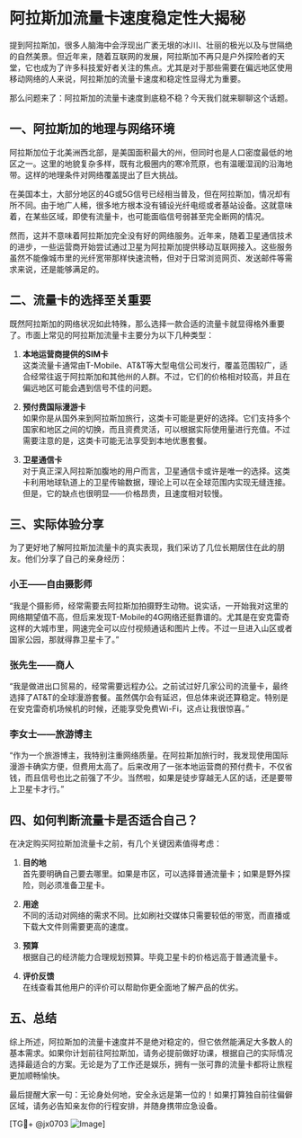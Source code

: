 # 阿拉斯加流量卡速度稳定性大揭秘

提到阿拉斯加，很多人脑海中会浮现出广袤无垠的冰川、壮丽的极光以及与世隔绝的自然美景。但近年来，随着互联网的发展，阿拉斯加不再只是户外探险者的天堂，它也成为了许多科技爱好者关注的焦点。尤其是对于那些需要在偏远地区使用移动网络的人来说，阿拉斯加的流量卡速度和稳定性显得尤为重要。

那么问题来了：阿拉斯加的流量卡速度到底稳不稳？今天我们就来聊聊这个话题。

## 一、阿拉斯加的地理与网络环境

阿拉斯加位于北美洲西北部，是美国面积最大的州，但同时也是人口密度最低的地区之一。这里的地貌复杂多样，既有北极圈内的寒冷荒原，也有温暖湿润的沿海地带。这样的地理条件对网络覆盖提出了巨大挑战。

在美国本土，大部分地区的4G或5G信号已经相当普及，但在阿拉斯加，情况却有所不同。由于地广人稀，很多地方根本没有铺设光纤电缆或者基站设备。这就意味着，在某些区域，即使有流量卡，也可能面临信号弱甚至完全断网的情况。

然而，这并不意味着阿拉斯加完全没有好的网络服务。近年来，随着卫星通信技术的进步，一些运营商开始尝试通过卫星为阿拉斯加提供移动互联网接入。这些服务虽然不能像城市里的光纤宽带那样快速流畅，但对于日常浏览网页、发送邮件等需求来说，还是能够满足的。

## 二、流量卡的选择至关重要

既然阿拉斯加的网络状况如此特殊，那么选择一款合适的流量卡就显得格外重要了。市面上常见的阿拉斯加流量卡主要分为以下几种类型：

1. **本地运营商提供的SIM卡**  
   这类流量卡通常由T-Mobile、AT&T等大型电信公司发行，覆盖范围较广，适合经常往返于阿拉斯加和其他州的人群。不过，它们的价格相对较高，并且在偏远地区可能会遇到信号不佳的问题。

2. **预付费国际漫游卡**  
   如果你是从国外来到阿拉斯加旅行，这类卡可能是更好的选择。它们支持多个国家和地区之间的切换，而且资费灵活，可以根据实际使用量进行充值。不过需要注意的是，这类卡可能无法享受到本地优惠套餐。

3. **卫星通信卡**  
   对于真正深入阿拉斯加腹地的用户而言，卫星通信卡或许是唯一的选择。这类卡利用地球轨道上的卫星传输数据，理论上可以在全球范围内实现无缝连接。但是，它的缺点也很明显——价格昂贵，且速度相对较慢。

## 三、实际体验分享

为了更好地了解阿拉斯加流量卡的真实表现，我们采访了几位长期居住在此的朋友。他们分享了自己的亲身经历：

### 小王——自由摄影师
“我是个摄影师，经常需要去阿拉斯加拍摄野生动物。说实话，一开始我对这里的网络期望值不高，但后来发现T-Mobile的4G网络还挺靠谱的。尤其是在安克雷奇这样的大城市里，网速完全可以应付视频通话和图片上传。不过一旦进入山区或者国家公园，那就得靠卫星卡了。”

### 张先生——商人
“我是做进出口贸易的，经常需要远程办公。之前试过好几家公司的流量卡，最终选择了AT&T的全球漫游套餐。虽然偶尔会有延迟，但总体来说还算稳定。特别是在安克雷奇机场候机的时候，还能享受免费Wi-Fi，这点让我很惊喜。”

### 李女士——旅游博主
“作为一个旅游博主，我特别注重网络质量。在阿拉斯加旅行时，我发现使用国际漫游卡确实方便，但费用太高了。后来改用了一张本地运营商的预付费卡，不仅省钱，而且信号也比之前强了不少。当然啦，如果是徒步穿越无人区的话，还是要带上卫星卡才行。”

## 四、如何判断流量卡是否适合自己？

在决定购买阿拉斯加流量卡之前，有几个关键因素值得考虑：

1. **目的地**  
   首先要明确自己要去哪里。如果是市区，可以选择普通流量卡；如果是野外探险，则必须准备卫星卡。

2. **用途**  
   不同的活动对网络的需求不同。比如刷社交媒体只需要较低的带宽，而直播或下载大文件则需要更高的速度。

3. **预算**  
   根据自己的经济能力合理规划预算。毕竟卫星卡的价格远高于普通流量卡。

4. **评价反馈**  
   在线查看其他用户的评价可以帮助你更全面地了解产品的优劣。

## 五、总结

综上所述，阿拉斯加的流量卡速度并不是绝对稳定的，但它依然能满足大多数人的基本需求。如果你计划前往阿拉斯加，请务必提前做好功课，根据自己的实际情况选择最适合的方案。无论是为了工作还是娱乐，拥有一张可靠的流量卡都将让旅程更加顺畅愉快。

最后提醒大家一句：无论身处何地，安全永远是第一位的！如果打算独自前往偏僻区域，请务必告知亲友你的行程安排，并随身携带应急设备。

[TG💪+ @jx0703 ![Image](https://github.com/user-attachments/assets/dbca1d08-cadb-493c-b0ec-ad6f7a83f270)]
